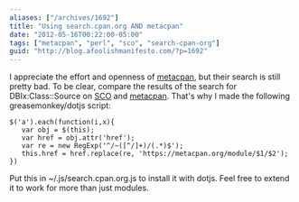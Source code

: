 ```yaml
---
aliases: ["/archives/1692"]
title: "Using search.cpan.org AND metacpan"
date: "2012-05-16T00:22:00-05:00"
tags: ["metacpan", "perl", "sco", "search-cpan-org"]
guid: "http://blog.afoolishmanifesto.com/?p=1692"
---
```

I appreciate the effort and openness of [metacpan](http://metacpan.org), but
their search is still pretty bad. To be clear, compare the results of the search
for DBIx:Class::Source on
[SCO](http://search.cpan.org/search?query=dbix%3Aclass%3A%3Asource&mode=all) and
[metacpan](https://metacpan.org/search?q=DBIx%3AClass%3A%3ASource). That's why I
made the following greasemonkey/dotjs script:

    $('a').each(function(i,x){
       var obj = $(this);
       var href = obj.attr('href');
       var re = new RegExp('^/~([^/]+)/(.*)$');
       this.href = href.replace(re, 'https://metacpan.org/module/$1/$2');
    })

Put this in ~/.js/search.cpan.org.js to install it with dotjs. Feel free to
extend it to work for more than just modules.
